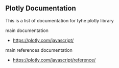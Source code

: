 ## Plotly Documentation
This is a list of documentation for tyhe plotly library

main documentation
- https://plotly.com/javascript/

main references documentation
- https://plotly.com/javascript/reference/
